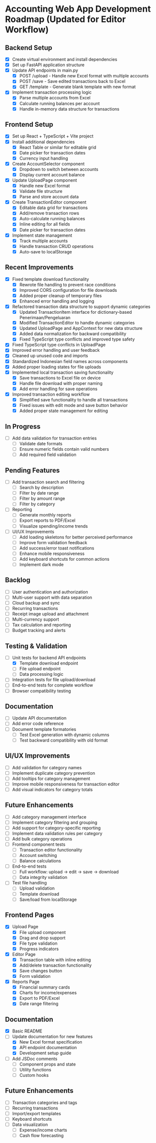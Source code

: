 # Accounting Web App Development Roadmap (Updated for Editor Workflow)

## Backend Setup
- [x] Create virtual environment and install dependencies
- [x] Set up FastAPI application structure
- [x] Update API endpoints in main.py
  - [x] POST /upload - Handle new Excel format with multiple accounts
  - [x] POST /save - Save edited transactions back to Excel
  - [x] GET /template - Generate blank template with new format
- [x] Implement transaction processing logic
  - [x] Parse multiple accounts from Excel
  - [x] Calculate running balances per account
  - [x] Handle in-memory data structure for transactions

## Frontend Setup
- [x] Set up React + TypeScript + Vite project
- [x] Install additional dependencies
  - [x] React Table or similar for editable grid
  - [x] Date picker for transaction dates
  - [x] Currency input handling
- [x] Create AccountSelector component
  - [x] Dropdown to switch between accounts
  - [x] Display current account balance
- [x] Update UploadPage component
  - [x] Handle new Excel format
  - [x] Validate file structure
  - [x] Parse and store account data
- [x] Create TransactionEditor component
  - [x] Editable data grid for transactions
  - [x] Add/remove transaction rows
  - [x] Auto-calculate running balances
  - [x] Inline editing for all fields
  - [x] Date picker for transaction dates
- [x] Implement state management
  - [x] Track multiple accounts
  - [x] Handle transaction CRUD operations
  - [x] Auto-save to localStorage

## Recent Improvements
- [x] Fixed template download functionality
  - [x] Rewrote file handling to prevent race conditions
  - [x] Improved CORS configuration for file downloads
  - [x] Added proper cleanup of temporary files
  - [x] Enhanced error handling and logging
- [x] Refactored transaction data structure to support dynamic categories
  - [x] Updated TransactionItem interface for dictionary-based Penerimaan/Pengeluaran
  - [x] Modified TransactionEditor to handle dynamic categories
  - [x] Updated UploadPage and AppContext for new data structure
  - [x] Added data normalization for backward compatibility
  - [x] Fixed TypeScript type conflicts and improved type safety
- [x] Fixed TypeScript type conflicts in UploadPage
- [x] Improved error handling and user feedback
- [x] Cleaned up unused code and imports
- [x] Standardized Indonesian field names across components
- [x] Added proper loading states for file uploads
- [x] Implemented local transaction saving functionality
  - [x] Save transactions to Excel file on device
  - [x] Handle file download with proper naming
  - [x] Add error handling for save operations
- [x] Improved transaction editing workflow
  - [x] Simplified save functionality to handle all transactions
  - [x] Fixed issues with edit mode and save button behavior
  - [x] Added proper state management for editing

## In Progress
- [ ] Add data validation for transaction entries
  - [ ] Validate date formats
  - [ ] Ensure numeric fields contain valid numbers
  - [ ] Add required field validation

## Pending Features
- [ ] Add transaction search and filtering
  - [ ] Search by description
  - [ ] Filter by date range
  - [ ] Filter by amount range
  - [ ] Filter by category

- [ ] Reporting
  - [ ] Generate monthly reports
  - [ ] Export reports to PDF/Excel
  - [ ] Visualize spending/income trends

- [ ] UI/UX Improvements
  - [ ] Add loading skeletons for better perceived performance
  - [ ] Improve form validation feedback
  - [ ] Add success/error toast notifications
  - [ ] Enhance mobile responsiveness
  - [ ] Add keyboard shortcuts for common actions
  - [ ] Implement dark mode

## Backlog
- [ ] User authentication and authorization
- [ ] Multi-user support with data separation
- [ ] Cloud backup and sync
- [ ] Recurring transactions
- [ ] Receipt image upload and attachment
- [ ] Multi-currency support
- [ ] Tax calculation and reporting
- [ ] Budget tracking and alerts

## Testing & Validation
- [ ] Unit tests for backend API endpoints
  - [x] Template download endpoint
  - [ ] File upload endpoint
  - [ ] Data processing logic
- [ ] Integration tests for file upload/download
- [ ] End-to-end tests for complete workflow
- [ ] Browser compatibility testing

## Documentation
- [ ] Update API documentation
- [ ] Add error code reference
- [ ] Document template formatories
  - [ ] Test Excel generation with dynamic columns
  - [ ] Test backward compatibility with old format

## UI/UX Improvements
- [ ] Add validation for category names
- [ ] Implement duplicate category prevention
- [ ] Add tooltips for category management
- [ ] Improve mobile responsiveness for transaction editor
- [ ] Add visual indicators for category totals

## Future Enhancements
- [ ] Add category management interface
- [ ] Implement category filtering and grouping
- [ ] Add support for category-specific reporting
- [ ] Implement data validation rules per category
- [ ] Add bulk category operations
- [ ] Frontend component tests
  - [ ] Transaction editor functionality
  - [ ] Account switching
  - [ ] Balance calculations
- [ ] End-to-end tests
  - [ ] Full workflow: upload → edit → save → download
  - [ ] Data integrity validation
- [ ] Test file handling
  - [ ] Upload validation
  - [ ] Template download
  - [ ] Save/load from localStorage

## Frontend Pages
- [x] Upload Page
  - [x] File upload component
  - [x] Drag and drop support
  - [x] File type validation
  - [x] Progress indicators
- [x] Editor Page
  - [x] Transaction table with inline editing
  - [x] Add/delete transaction functionality
  - [x] Save changes button
  - [x] Form validation
- [x] Reports Page
  - [x] Financial summary cards
  - [x] Charts for income/expenses
  - [x] Export to PDF/Excel
  - [x] Date range filtering

## Documentation
- [x] Basic README
- [ ] Update documentation for new features
  - [x] New Excel format specification
  - [x] API endpoint documentation
  - [x] Development setup guide
- [ ] Add JSDoc comments
  - [ ] Component props and state
  - [ ] Utility functions
  - [ ] Custom hooks

## Future Enhancements
- [ ] Transaction categories and tags
- [ ] Recurring transactions
- [ ] Import/export templates
- [ ] Keyboard shortcuts
- [ ] Data visualization
  - [ ] Expense/income charts
  - [ ] Cash flow forecasting